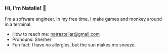 ### Hi, I'm Natalie! 👋

I'm a software engineer.
In my free time, I make games and monkey around in a terminal.

- How to reach me: natrastellar@gmail.com
- Pronouns: She/her
- Fun fact: I have no allergies, but the sun makes me sneeze.
